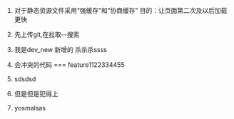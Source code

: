 1. 对于静态资源文件采用“强缓存”和“协商缓存” 目的：让页面第二次及以后加载更快
2. 先上传git,在拉取--搜索
3. 我是dev_new 新增的   杀杀杀ssss

4. 会冲突的代码  ===  feature1122334455
5. sdsdsd
6. 但是但是犯得上
7. yosmalsas 

